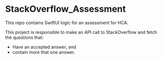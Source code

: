 # StackOverflow_Assessment

This repo contains SwiftUI logic for an assessment for HCA. 

This project is responsible to make an API call to StackOverflow and fetch the questions that:
 - Have an accepted answer, and
 - contain more that one answer. 
